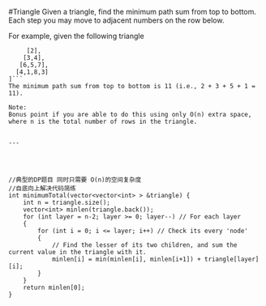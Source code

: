 #Triangle
Given a triangle, find the minimum path sum from top to bottom. 
Each step you may move to adjacent numbers on the row below.

For example, given the following triangle
```[
     [2],
    [3,4],
   [6,5,7],
  [4,1,8,3]
]```
The minimum path sum from top to bottom is 11 (i.e., 2 + 3 + 5 + 1 = 11).

Note:
Bonus point if you are able to do this using only O(n) extra space, where n is the total number of rows in the triangle.


---




//典型的DP题目 同时只需要 O(n)的空间复杂度
//自底向上解决代码简练
int minimumTotal(vector<vector<int> > &triangle) {
    int n = triangle.size();
    vector<int> minlen(triangle.back());
    for (int layer = n-2; layer >= 0; layer--) // For each layer
    {
        for (int i = 0; i <= layer; i++) // Check its every 'node'
        {
            // Find the lesser of its two children, and sum the current value in the triangle with it.
            minlen[i] = min(minlen[i], minlen[i+1]) + triangle[layer][i]; 
        }
    }
    return minlen[0];
}
